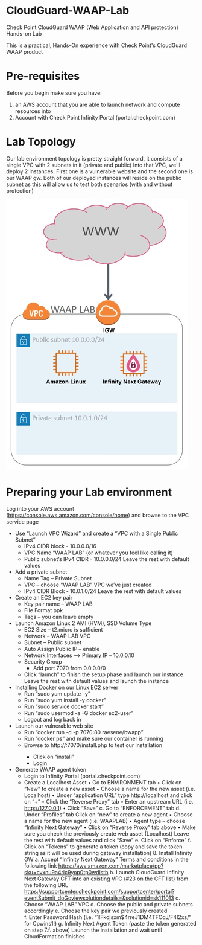 # CloudGuard-WAAP-Lab
Check Point CloudGuard WAAP (Web Application and API protection) Hands-on Lab 

This is a practical, Hands-On experience with Check Point's CloudGuard WAAP product

# Pre-requisites 
Before you begin make sure you have:
  1. an AWS account that you are able to launch network and compute resources into 
  2. Account with Check Point Infinity Portal (portal.checkpoint.com)

# Lab Topology 
Our lab environment topology is pretty straight forward, it consists of a single VPC with 2 subnets in it (private and public)
Into that VPC, we'll deploy 2 instances. First one is a vulnerable website and the second one is our WAAP gw.
Both of our deployed instances will reside on the public subnet as this will allow us to test both scenarios (with and without protection)

![Topology](lab-topology.jpg)

# Preparing your Lab environment 
Log into your AWS account (https://console.aws.amazon.com/console/home) and browse to the VPC service page  
- Use “Launch VPC Wizard” and create a “VPC with a Single Public Subnet”
  - IPv4 CIDR block - 10.0.0.0/16 
  - VPC Name “WAAP LAB” (or whatever you feel like calling it)
  - Public subnet’s IPv4 CIDR -  10.0.0.0/24
  Leave the rest with default values
- Add a private subnet
  - Name Tag – Private Subnet
  - VPC – choose “WAAP LAB” VPC we’ve just created
  - IPv4 CIDR Block - 10.0.1.0/24
  Leave the rest with default values 
- Create an EC2 key pair
  - Key pair name – WAAP LAB
  - File Format ppk
  - Tags – you can leave empty
- Launch Amazon Linux 2 AMI (HVM), SSD Volume Type
  - EC2 Size – t2.micro is sufficient
  - Network – WAAP LAB VPC
  - Subnet – Public subnet
  - Auto Assign Public IP – enable
  - Network Interfaces --> Primary IP – 10.0.0.10
  - Security Group
    * Add port 7070 from 0.0.0.0/0
  - Click “launch” to finish the setup phase and launch our instance
  Leave the rest with default values and launch the instance
- Installing Docker on our Linux EC2 server 
  -	Run “sudo yum update –y”
  - Run “sudo yum install -y docker”
  - Run “sudo service docker start”
  - Run “sudo usermod -a -G docker ec2-user”
  - Logout and log back in
- Launch our vulnerable web site 
  - Run “docker run -d -p 7070:80 raesene/bwapp”
  - Run “docker ps” and make sure our container is running 
  -	Browse to http://<instance public IP>:7070/install.php to test our installation 
    - Click on “install”
    - Login 
- Generate WAAP agent token 
  - Login to Infinity Portal (portal.checkpoint.com) 
  - Create a Localhost Asset 
    •	Go to ENVIRONMENT tab 
    •	Click on “New” to create a new asset 
    •	Choose a name for the new asset (i.e. Localhost)
    •	Under “application URL” type http://localhost and click on “+”
    •	Click the “Reverse Proxy” tab 
    •	Enter an upstream URL (i.e. http://127.0.0.1)
    •	Click “Save”
        c.	Go to “ENFORCEMENT” tab 
        d.	Under “Profiles” tab Click on “new” to create a new agent 
            •	Choose a name for the new agent (i.e. WAAPLAB)
            •	Agent type – choose “Infinity Next Gateway”
            •	Click on “Reverse Proxy” tab above 
            •	Make sure you check the previously create web asset (Localhost)
            Leave the rest with default values and click “Save”
        e.	Click on “Enforce”
        f.	Click on “Tokens” to generate a token (copy and save the token string as it will be used during gateway installation)
    8.	Install Infinity GW 
        a.	Accept “Infinity Next Gateway” Terms and conditions in the following link https://aws.amazon.com/marketplace/pp?sku=cvxnu9a4ric9yop0tp0wdistb
        b.	Launch CloudGuard Infinity Next Gateway CFT into an existing VPC (#23 on the CFT list) from the following URL                         https://supportcenter.checkpoint.com/supportcenter/portal?eventSubmit_doGoviewsolutiondetails=&solutionid=sk111013
        c.	Choose “WAAP LAB” VPC 
        d.	Choose the public and private subnets accordingly 
        e.	Choose the key pair we previously created  
        f.	Enter Password Hash (i.e. “$1$IFkdjsxm$4rreJ1DM4TFCqJ/F4I2xs/” for Cpwins1!)
        g.	Infinity Next Agent Token (paste the token generated on step 7.f. above)
        Launch the installation and wait until CloudFormation finishes 

